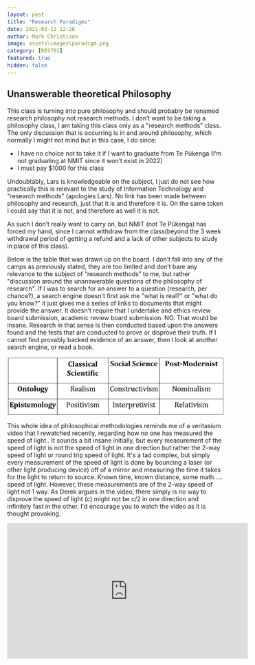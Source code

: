 ```yaml
---
layout: post
title: "Research Paradigms"
date: 2021-03-12 12:28
author: Mark Christison
image: assets\images\paradigm.png
category: [RES701]
featured: true
hidden: false
---
```


## Unanswerable theoretical Philosophy

This class is turning into pure philosophy and should probably be renamed research philosophy not research methods. I don’t want to be taking a philosophy class, I am taking this class only as a "research methods" class. The only discussion that is occurring is in and around philosophy, which normally I might not mind but in this case, I do since:

* I have no choice not to take it if I want to graduate from Te Pūkenga (I’m not graduating at NMIT since it won’t exist in 2022)
* I must pay $1000 for this class

Undoubtably, Lars is knowledgeable on the subject, I just do not see how practically this is relevant to the study of Information Technology and "research methods" (apologies Lars). No link has been made between philosophy and research, just that it is and therefore it is. On the same token I could say that it is not, and therefore as well it is not.

As such I don’t really want to carry on, but NMIT (not Te Pūkenga) has forced my hand, since I cannot withdraw from the class(beyond the 3 week withdrawal period of getting a refund and a lack of other subjects to study in place of this class).

Below is the table that was drawn up on the board. I don’t fall into any of the camps as previously stated, they are too limited and don’t bare any relevance to the subject of “research methods” to me, but rather "discussion around the unanswerable questions of the philosophy of research". If I was to search for an answer to a question (research, per chance?), a search engine doesn't first ask me "what is real?" or "what do you know?" it just gives me a series of links to documents that might provide the answer. It doesn't require that I undertake and ethics review board submission, academic review board submission. NO. That would be insane. Research in that sense is then conducted based upon the answers found and the tests that are conducted to prove or disprove their truth. If I cannot find provably backed evidence of an answer, then I look at another search engine, or read a book.

![](assets\\images\\limited-methadologies.png)

This whole idea of philosophical methodologies reminds me of a veritasium video that I rewatched recently, regarding how no one has measured the speed of light.. It sounds a bit insane initially, but every measurement of the speed of light is not the speed of light in one direction but rather the 2-way speed of light or round trip speed of light. It's a tad complex, but simply every measurement of the speed of light is done by bouncing a laser (or other light producing device) off of a mirror and measuring the time it takes for the light to return to source. Known time, known distance, some math..... speed of light. However, these measurements are of the 2-way speed of light not 1 way. As Derek argues in the video, there simply is no way to disprove the speed of light (c) might not be c/2 in one direction and infinitely fast in the other. I'd encourage you to watch the video as it is thought provoking.

<iframe width="560" height="315" src="https://www.youtube.com/embed/pTn6Ewhb27k" frameborder="0" allow="accelerometer; autoplay; clipboard-write; encrypted-media; gyroscope; picture-in-picture" allowfullscreen\>\</iframe\>

Anyway, the way he ends the video to me gets to the ideas that have been coming up in this class. "When is 'right now' on Mars?" As of now, there is no way to answer that, because there isn't a provable way to answer it. Of that I can agree. When it comes to answering, "What is your epistemology and ontology?" I see no difference. There is no evidence based provable way of answering. Until there is an experiment that can prove this, such questions are sure worth answering but mean very little in terms of what they are trying to accomplish, academic value and credit. Beliefs and "truths" are nothing without the tests and methods to back them up. So, for now, I'll be naive, and fail a bachelor’s degree based on being unable to provide an epistemology or ontology for any research that I conduct.
